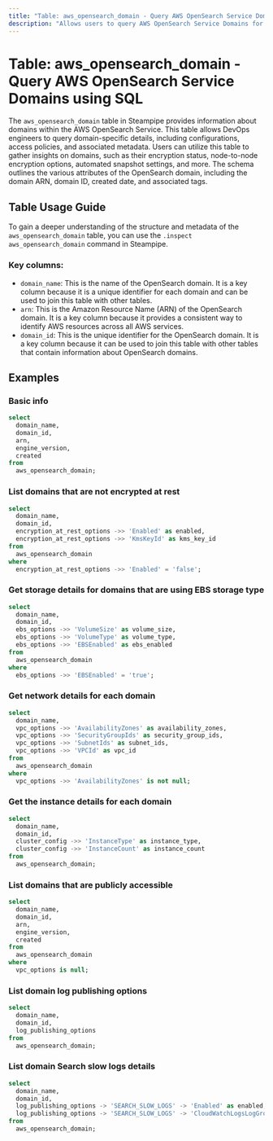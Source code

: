 ```yaml
---
title: "Table: aws_opensearch_domain - Query AWS OpenSearch Service Domains using SQL"
description: "Allows users to query AWS OpenSearch Service Domains for detailed information on their configuration, status, and associated resources."
---
```


# Table: aws_opensearch_domain - Query AWS OpenSearch Service Domains using SQL

The `aws_opensearch_domain` table in Steampipe provides information about domains within the AWS OpenSearch Service. This table allows DevOps engineers to query domain-specific details, including configurations, access policies, and associated metadata. Users can utilize this table to gather insights on domains, such as their encryption status, node-to-node encryption options, automated snapshot settings, and more. The schema outlines the various attributes of the OpenSearch domain, including the domain ARN, domain ID, created date, and associated tags.

## Table Usage Guide

To gain a deeper understanding of the structure and metadata of the `aws_opensearch_domain` table, you can use the `.inspect aws_opensearch_domain` command in Steampipe.

### Key columns:

- `domain_name`: This is the name of the OpenSearch domain. It is a key column because it is a unique identifier for each domain and can be used to join this table with other tables.
- `arn`: This is the Amazon Resource Name (ARN) of the OpenSearch domain. It is a key column because it provides a consistent way to identify AWS resources across all AWS services.
- `domain_id`: This is the unique identifier for the OpenSearch domain. It is a key column because it can be used to join this table with other tables that contain information about OpenSearch domains.

## Examples

### Basic info

```sql
select
  domain_name,
  domain_id,
  arn,
  engine_version,
  created
from
  aws_opensearch_domain;
```

### List domains that are not encrypted at rest

```sql
select
  domain_name,
  domain_id,
  encryption_at_rest_options ->> 'Enabled' as enabled,
  encryption_at_rest_options ->> 'KmsKeyId' as kms_key_id
from
  aws_opensearch_domain
where
  encryption_at_rest_options ->> 'Enabled' = 'false';
```

### Get storage details for domains that are using EBS storage type

```sql
select
  domain_name,
  domain_id,
  ebs_options ->> 'VolumeSize' as volume_size,
  ebs_options ->> 'VolumeType' as volume_type,
  ebs_options ->> 'EBSEnabled' as ebs_enabled
from
  aws_opensearch_domain
where
  ebs_options ->> 'EBSEnabled' = 'true';
```

### Get network details for each domain

```sql
select
  domain_name,
  vpc_options ->> 'AvailabilityZones' as availability_zones,
  vpc_options ->> 'SecurityGroupIds' as security_group_ids,
  vpc_options ->> 'SubnetIds' as subnet_ids,
  vpc_options ->> 'VPCId' as vpc_id
from
  aws_opensearch_domain
where
  vpc_options ->> 'AvailabilityZones' is not null;
```

### Get the instance details for each domain

```sql
select
  domain_name,
  domain_id,
  cluster_config ->> 'InstanceType' as instance_type,
  cluster_config ->> 'InstanceCount' as instance_count
from
  aws_opensearch_domain;
```

### List domains that are publicly accessible

```sql
select
  domain_name,
  domain_id,
  arn,
  engine_version,
  created
from
  aws_opensearch_domain
where
  vpc_options is null;
```

### List domain log publishing options

```sql
select
  domain_name,
  domain_id,
  log_publishing_options
from
  aws_opensearch_domain;
```

### List domain Search slow logs details

```sql
select
  domain_name,
  domain_id,
  log_publishing_options -> 'SEARCH_SLOW_LOGS' -> 'Enabled' as enabled,
  log_publishing_options -> 'SEARCH_SLOW_LOGS' -> 'CloudWatchLogsLogGroupArn' as cloud_watch_logs_log_group_arn
from
  aws_opensearch_domain;
```